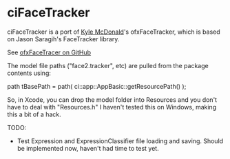 # ciFaceTracker 

ciFaceTracker is a port of [Kyle McDonald](https://github.com/kylemcdonald)'s ofxFaceTracker, which is based on Jason Saragih's FaceTracker library.

See [ofxFaceTracer on GitHub](https://github.com/kylemcdonald/ofxFaceTracker)

The model file paths ("face2.tracker", etc) are pulled from the package contents using:

path tBasePath = path( ci::app::AppBasic::getResourcePath() );

So, in Xcode, you can drop the model folder into Resources and you don't have to deal with "Resources.h"
I haven't tested this on Windows, making this a bit of a hack. 

TODO:
- Test Expression and ExpressionClassifier file loading and saving. Should be implemented now, haven't had time to test yet. 